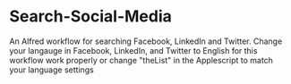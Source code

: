 # Search-Social-Media
An Alfred workflow for searching Facebook, LinkedIn and Twitter.
Change your langauge in Facebook, LinkedIn, and Twitter to English for this workflow work properly or change "theList"
in the Applescript to match your language settings
